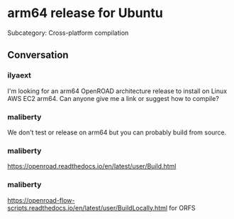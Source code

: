 # arm64 release for Ubuntu

Subcategory: Cross-platform compilation

## Conversation

### ilyaext
I'm looking for an arm64 OpenROAD architecture release to install on Linux AWS EC2 arm64.
Can anyone give me a link or suggest how to compile?

### maliberty
We don't test or release on arm64 but you can probably build from source.

### maliberty
https://openroad.readthedocs.io/en/latest/user/Build.html

### maliberty
https://openroad-flow-scripts.readthedocs.io/en/latest/user/BuildLocally.html for ORFS


